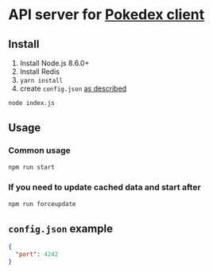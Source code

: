 # API server for [Pokedex client](https://github.com/Ohar/pokedex)

## Install

1. Install Node.js 8.6.0+
2. Install Redis
3. `yarn install`
4. create `config.json` [as described](#configjson-example)

```bash
node index.js
```

## Usage

### Common usage

```bash
npm run start
```

### If you need to update cached data and start after

```bash
npm run forceupdate
```

## `config.json` example

```json
{
  "port": 4242
}
```
